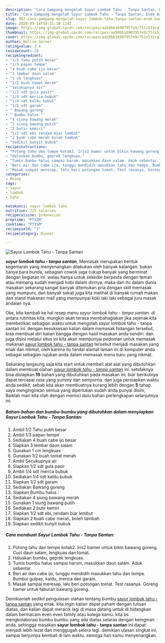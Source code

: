 ```yaml
---
description: "Cara Gampang mengolah Sayur Lombok Tahu - Tanpa Santan, Enak Banget"
title: "Cara Gampang mengolah Sayur Lombok Tahu - Tanpa Santan, Enak Banget"
slug: 987-cara-gampang-mengolah-sayur-lombok-tahu-tanpa-santan-enak-banget
date: 2020-09-14T18:31:10.114Z
image: https://img-global.cpcdn.com/recipes/aa50bb16907957e9/751x532cq70/sayur-lombok-tahu-tanpa-santan-foto-resep-utama.jpg
thumbnail: https://img-global.cpcdn.com/recipes/aa50bb16907957e9/751x532cq70/sayur-lombok-tahu-tanpa-santan-foto-resep-utama.jpg
cover: https://img-global.cpcdn.com/recipes/aa50bb16907957e9/751x532cq70/sayur-lombok-tahu-tanpa-santan-foto-resep-utama.jpg
author: Nellie Garner
ratingvalue: 3.8
reviewcount: 10
recipeingredient:
- "1/2 Tahu putih besar"
- "1/3 papan tempe"
- "4 buah cabe ijo besar"
- "3 lembar daun salam"
- "1 cm lengkuas"
- "1/2 buah tomat merah"
- "Secukupnya air"
- "1/2 sdt gula pasir"
- "1/4 sdt merica bubuk"
- "1/4 sdt kaldu bubuk"
- "1/2 sdt garam"
- " Bawang goreng"
- " Bumbu halus "
- "4 siung bawang merah"
- "1 siung bawang putih"
- "2 butir kemiri"
- "1/2 sdt ebi rendam biar lembut"
- "2 buah cabe merah boleh tambah"
- "sedikit kunyit bubuk"
recipeinstructions:
- "Potong tahu dan tempe kotak2. Iris2 bamer untuk bikin bawang goreng. Cuci daun salam, lengkuas dan tomat."
- "Haluskan bumbu, geprek lengkuas."
- "Tumis bumbu halus sampai harum, masukkan daun salam. Aduk sebentar."
- "Beri air dan cabe ijo, tunggu mendidih masukkan tahu dan tempe. Bumbui gulpas, kaldu, merica dan garam."
- "Masak sampai meresap, lalu beri potongan tomat. Test rasanya. Goreng bamer untuk taburan bawang goreng."
categories:
- Resep
tags:
- sayur
- lombok
- tahu

katakunci: sayur lombok tahu 
nutrition: 225 calories
recipecuisine: Indonesian
preptime: "PT32M"
cooktime: "PT35M"
recipeyield: "3"
recipecategory: Dinner

---
```



![Sayur Lombok Tahu - Tanpa Santan](https://img-global.cpcdn.com/recipes/aa50bb16907957e9/751x532cq70/sayur-lombok-tahu-tanpa-santan-foto-resep-utama.jpg)

<b><i>sayur lombok tahu - tanpa santan</i></b>, Memasak merupakan bentuk kegemaran yang menyenangkan dilakukan oleh banyak kalangan. bukan hanya para bunda, sebagian cowok juga cukup banyak yang berminat dengan kegiatan ini. walau hanya untuk sekedar berpesta dengan teman atau memang sudah menjadi hobi dalam dirinya. maka dari itu dalam dunia masakan sekarang sangat banyak ditemukan pria dengan skill memasak yang mumpuni, dan banyak sekali juga kita melihat di banyak rumah makan dan stand makanan mall yang mempunyai koki laki laki sebagai juru masak andalan nya.

Oke, kita kembali ke hal resep menu <i>sayur lombok tahu - tanpa santan</i>. di antara rutinitas kita, mungkin akan terasa membahagiakan jika sejenak kita memberikan sebagian waktu untuk mengolah sayur lombok tahu - tanpa santan ini. dengan kesuksesan kalian dalam memasak hidangan tersebut, bisa membuat diri kalian bangga dengan hasil masakan anda sendiri. dan juga disini melalui situs ini kita akan mempunyai pedoman untuk memasak makanan <u>sayur lombok tahu - tanpa santan</u> tersebut menjadi masakan yang enak dan nikmat, oleh karena itu tandai alamat laman ini di komputer anda sebagai sebagian rujukan anda dalam memasak menu baru yang nikmat.




Sekarang langsung saja kita start untuk membeli alat alat yang dibutuhkan dalam membuat olahan <u><i>sayur lombok tahu - tanpa santan</i></u> ini. setidaknya bisa disiapkan <b>19</b> bahan yang dibutuhkan pada masakan ini. biar berikutnya dapat tercapai rasa yang yummy dan sempurna. dan juga persiapkan waktu anda sedikit, sebab kita akan membuatnya kurang lebih dengan <b>5</b> tahap. saya menginginkan semua yang diperlukan sudah anda punyai disini, Baiklah mari kita olah dengan merinci dulu bahan perlengkapan selanjutnya ini.

<!--inarticleads1-->

##### Bahan-bahan dan bumbu-bumbu yang dibutuhkan dalam menyiapkan Sayur Lombok Tahu - Tanpa Santan:

1. Ambil 1/2 Tahu putih besar
1. Ambil 1/3 papan tempe
1. Sediakan 4 buah cabe ijo besar
1. Siapkan 3 lembar daun salam
1. Gunakan 1 cm lengkuas
1. Gunakan 1/2 buah tomat merah
1. Ambil Secukupnya air
1. Siapkan 1/2 sdt gula pasir
1. Ambil 1/4 sdt merica bubuk
1. Sediakan 1/4 sdt kaldu bubuk
1. Siapkan 1/2 sdt garam
1. Sediakan  Bawang goreng
1. Siapkan  Bumbu halus :
1. Sediakan 4 siung bawang merah
1. Gunakan 1 siung bawang putih
1. Sediakan 2 butir kemiri
1. Siapkan 1/2 sdt ebi, rendam biar lembut
1. Siapkan 2 buah cabe merah, boleh tambah
1. Siapkan sedikit kunyit bubuk




<!--inarticleads2-->

##### Cara membuat Sayur Lombok Tahu - Tanpa Santan:

1. Potong tahu dan tempe kotak2. Iris2 bamer untuk bikin bawang goreng. Cuci daun salam, lengkuas dan tomat.
1. Haluskan bumbu, geprek lengkuas.
1. Tumis bumbu halus sampai harum, masukkan daun salam. Aduk sebentar.
1. Beri air dan cabe ijo, tunggu mendidih masukkan tahu dan tempe. Bumbui gulpas, kaldu, merica dan garam.
1. Masak sampai meresap, lalu beri potongan tomat. Test rasanya. Goreng bamer untuk taburan bawang goreng.




Demikianlah sedikit pengulasan olahan tentang bumbu <u>sayur lombok tahu - tanpa santan</u> yang enak. kita ingin kalian dapat paham dengan tulisan diatas, dan kalian dapat meracik lagi di masa datang untuk di hidangkan dalam bermacam even even family atau kolega kamu. kita bs mengkolaborasi bumbu bumbu yang ada diatas selaras dengan keinginan anda, sehingga masakan <b>sayur lombok tahu - tanpa santan</b> ini dapat menjadi lebih lezat dan menggugah selera lagi. demikian ulasan singkat ini, sampai berjumpa kembali di lain waktu. semoga hari kamu menyenangkan.
